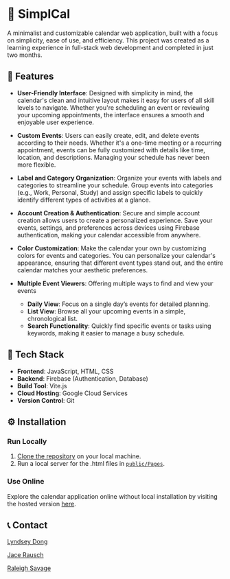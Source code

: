 # :calendar: SimplCal

A minimalist and customizable calendar web application, built with a focus on simplicity, ease of use, and efficiency. This project was created as a learning experience in full-stack web development and completed in just two months.

## :star2: Features

- **User-Friendly Interface**:  Designed with simplicity in mind, the calendar's clean and intuitive layout makes it easy for users of all skill levels to navigate. Whether you're scheduling an event or reviewing your upcoming appointments, the interface ensures a smooth and enjoyable user experience.
- **Custom Events**: Users can easily create, edit, and delete events according to their needs. Whether it's a one-time meeting or a recurring appointment, events can be fully customized with details like time, location, and descriptions. Managing your schedule has never been more flexible.
- **Label and Category Organization**: Organize your events with labels and categories to streamline your schedule. Group events into categories (e.g., Work, Personal, Study) and assign specific labels to quickly identify different types of activities at a glance.
- **Account Creation & Authentication**: Secure and simple account creation allows users to create a personalized experience. Save your events, settings, and preferences across devices using Firebase authentication, making your calendar accessible from anywhere.
- **Color Customization**: Make the calendar your own by customizing colors for events and categories. You can personalize your calendar's appearance, ensuring that different event types stand out, and the entire calendar matches your aesthetic preferences.

- **Multiple Event Viewers**: Offering multiple ways to find and view your events
  - **Daily View**: Focus on a single day’s events for detailed planning.
  - **List View**: Browse all your upcoming events in a simple, chronological list.
  - **Search Functionality**: Quickly find specific events or tasks using keywords, making it easier to manage a busy schedule.

## :rocket: Tech Stack

- **Frontend**: JavaScript, HTML, CSS
- **Backend**: Firebase (Authentication, Database)
- **Build Tool**: Vite.js
- **Cloud Hosting**: Google Cloud Services
- **Version Control**: Git

## :gear: Installation

### Run Locally

1. [Clone the repository](https://docs.github.com/en/repositories/creating-and-managing-repositories/cloning-a-repository) on your local machine.
2. Run a local server for the .html files in [`public/Pages`](public/Pages/).

### Use Online

Explore the calendar application online without local installation by visiting the hosted version [here](https://calendar-application-d87fa.web.app/).

## :telephone_receiver: Contact

[Lyndsey Dong](mailto:lyndsey.a.dong-1@ou.edu)

[Jace Rausch](mailto:jace@ou.edu)

[Raleigh Savage](Raleigh.d.savage@ou.edu)
